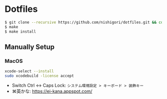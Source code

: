 Dotfiles
========

```sh
$ git clone --recursive https://github.com/nishigori/dotfiles.git && cd dotfiles
$ make
$ make install
```

## Manually Setup

### MacOS

```sh
xcode-select --install
sudo xcodebuild -license accept
```

* Switch Ctrl <-> Caps Lock: `システム環境設定 > キーボード > 装飾キー`
* ⌘英かな: https://ei-kana.appspot.com/
